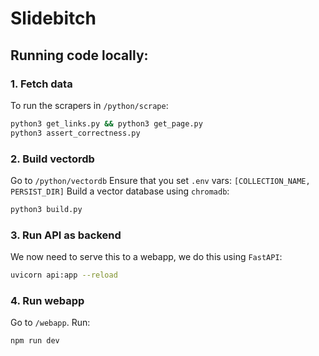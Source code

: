# Slidebitch

## Running code locally:

### 1. Fetch data

To run the scrapers in `/python/scrape`:

```.sh
python3 get_links.py && python3 get_page.py
python3 assert_correctness.py
```

### 2. Build vectordb

Go to `/python/vectordb`
Ensure that you set `.env` vars: `[COLLECTION_NAME, PERSIST_DIR]`
Build a vector database using `chromadb`:

```.sh
python3 build.py
```

### 3. Run API as backend

We now need to serve this to a webapp, we do this using `FastAPI`:

```.sh
uvicorn api:app --reload
```

### 4. Run webapp

Go to `/webapp`.
Run:

```.sh
npm run dev
```
